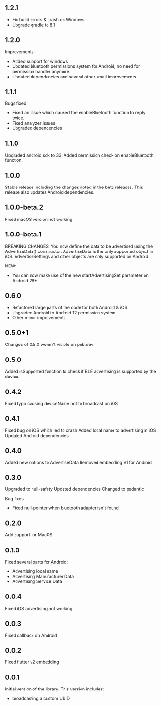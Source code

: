 ## 1.2.1
- Fix build errors & crash on Windows
- Upgrade gradle to 8.1

## 1.2.0
Improvements:
- Added support for windows
- Updated bluetooth permissions system for Android, no need for permission handler anymore.
- Updated dependencies and several other small improvements.

## 1.1.1
Bugs fixed:
- Fixed an issue which caused the enableBluetooth function to reply twice.
- Fixed analyzer issues
- Upgraded dependencies

## 1.1.0
Upgraded android sdk to 33.
Added permission check on enableBluetooth function. 

## 1.0.0
Stable release including the changes noted in the beta releases.
This release also updates Android dependencies.

## 1.0.0-beta.2
Fixed macOS version not working

## 1.0.0-beta.1
BREAKING CHANGES:
You now define the data to be advertised using the AdvertiseData() constructor.
AdvertiseData is the only supported object in iOS. AdvertiseSettings and other objects are only
supported on Android.

NEW:
* You can now make use of the new startAdvertisingSet parameter on Android 26+

## 0.6.0
* Refactored large parts of the code for both Android & iOS.
* Upgraded Android to Android 12 permission system.
* Other minor improvements

## 0.5.0+1
Changes of 0.5.0 weren't visible on pub.dev

## 0.5.0
Added isSupported function to check if BLE advertising is supported by the device.

## 0.4.2
Fixed typo causing deviceName not to broadcast on iOS

## 0.4.1
Fixed bug on iOS which led to crash
Added local name to advertising in iOS
Updated Android dependencies

## 0.4.0
Added new options to AdvertiseData
Removed embedding V1 for Android

## 0.3.0
Upgraded to null-safety
Updated dependencies
Changed to pedantic

Bug fixes
* Fixed null-pointer when bluetooth adapter isn't found

## 0.2.0
Add support for MacOS

## 0.1.0
Fixed several parts for Android:
* Advertising local name
* Advertising Manufacturer Data
* Advertising Service Data

## 0.0.4
Fixed iOS advertising not working

## 0.0.3
Fixed callback on Android

## 0.0.2
Fixed flutter v2 embedding

## 0.0.1
Initial version of the library. This version includes:
* broadcasting a custom UUID
